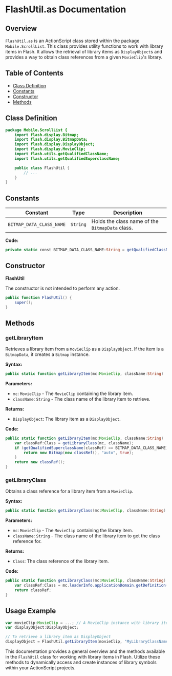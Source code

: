 # FlashUtil.as Documentation

## Overview

`FlashUtil.as` is an ActionScript class stored within the package `Mobile.ScrollList`. This class provides utility functions to work with library items in Flash. It allows the retrieval of library items as `DisplayObject`s and provides a way to obtain class references from a given `MovieClip`'s library.

## Table of Contents

- [Class Definition](#class-definition)
- [Constants](#constants)
- [Constructor](#constructor)
- [Methods](#methods)

## Class Definition

```actionscript
package Mobile.ScrollList {
    import flash.display.Bitmap;
    import flash.display.BitmapData;
    import flash.display.DisplayObject;
    import flash.display.MovieClip;
    import flash.utils.getQualifiedClassName;
    import flash.utils.getQualifiedSuperclassName;

    public class FlashUtil {
        // ...
    }
}
```

## Constants

| Constant                     | Type     | Description                                    |
|------------------------------|----------|------------------------------------------------|
| `BITMAP_DATA_CLASS_NAME` | `String` | Holds the class name of the `BitmapData` class. |

**Code:**

```actionscript
private static const BITMAP_DATA_CLASS_NAME:String = getQualifiedClassName(BitmapData);
```

## Constructor

**FlashUtil**

The constructor is not intended to perform any action.

```actionscript
public function FlashUtil() {
    super();
}
```

## Methods

### getLibraryItem

Retrieves a library item from a `MovieClip` as a `DisplayObject`. If the item is a `BitmapData`, it creates a `Bitmap` instance.

**Syntax:**

```actionscript
public static function getLibraryItem(mc:MovieClip, className:String) : DisplayObject
```

**Parameters:**

- `mc`: `MovieClip` - The `MovieClip` containing the library item.
- `className`: `String` - The class name of the library item to retrieve.

**Returns:**

- `DisplayObject`: The library item as a `DisplayObject`.

**Code:**

```actionscript
public static function getLibraryItem(mc:MovieClip, className:String) : DisplayObject {
    var classRef:Class = getLibraryClass(mc, className);
    if (getQualifiedSuperclassName(classRef) == BITMAP_DATA_CLASS_NAME) {
        return new Bitmap(new classRef(), "auto", true);
    }
    return new classRef();
}
```

### getLibraryClass

Obtains a class reference for a library item from a `MovieClip`.

**Syntax:**

```actionscript
public static function getLibraryClass(mc:MovieClip, className:String) : Class
```

**Parameters:**

- `mc`: `MovieClip` - The `MovieClip` containing the library item.
- `className`: `String` - The class name of the library item to get the class reference for.

**Returns:**

- `Class`: The class reference of the library item.

**Code:**

```actionscript
public static function getLibraryClass(mc:MovieClip, className:String) : Class {
    var classRef:Class = mc.loaderInfo.applicationDomain.getDefinition(className) as Class;
    return classRef;
}
```

## Usage Example

```actionscript
var movieClip:MovieClip = ...; // A MovieClip instance with library items
var displayObject:DisplayObject;

// To retrieve a library item as DisplayObject
displayObject = FlashUtil.getLibraryItem(movieClip, "MyLibraryClassName");
```

This documentation provides a general overview and the methods available in the `FlashUtil` class for working with library items in Flash. Utilize these methods to dynamically access and create instances of library symbols within your ActionScript projects.
